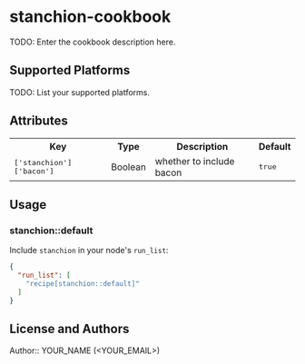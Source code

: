 # stanchion-cookbook

TODO: Enter the cookbook description here.

## Supported Platforms

TODO: List your supported platforms.

## Attributes

<table>
  <tr>
    <th>Key</th>
    <th>Type</th>
    <th>Description</th>
    <th>Default</th>
  </tr>
  <tr>
    <td><tt>['stanchion']['bacon']</tt></td>
    <td>Boolean</td>
    <td>whether to include bacon</td>
    <td><tt>true</tt></td>
  </tr>
</table>

## Usage

### stanchion::default

Include `stanchion` in your node's `run_list`:

```json
{
  "run_list": [
    "recipe[stanchion::default]"
  ]
}
```

## License and Authors

Author:: YOUR_NAME (<YOUR_EMAIL>)
